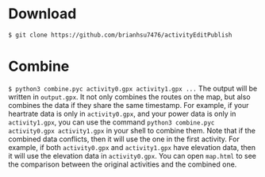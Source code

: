 # Download
```$ git clone https://github.com/brianhsu7476/activityEditPublish```

# Combine
```$ python3 combine.pyc activity0.gpx activity1.gpx ...```
The output will be written in ```output.gpx```.
It not only combines the routes on the map, but also combines the data if they share the same timestamp. For example, if your heartrate data is only in ```activity0.gpx```, and your power data is only in ```activity1.gpx```, you can use the command ```python3 combine.pyc activity0.gpx activity1.gpx``` in your shell to combine them. Note that if the combined data conflicts, then it will use the one in the first activity. For example, if both ```activity0.gpx``` and ```activity1.gpx``` have elevation data, then it will use the elevation data in ```activity0.gpx```.
You can open ```map.html``` to see the comparison between the original activities and the combined one.
